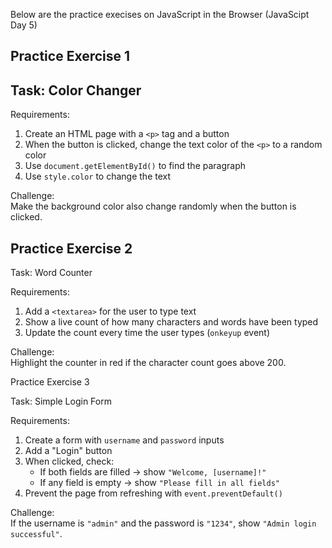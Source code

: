 Below are the practice execises on JavaScript in the Browser (JavaScipt Day 5)

## Practice Exercise 1

## Task: Color Changer  

Requirements:  
1. Create an HTML page with a `<p>` tag and a button  
2. When the button is clicked, change the text color of the `<p>` to a random color  
3. Use `document.getElementById()` to find the paragraph  
4. Use `style.color` to change the text  

Challenge:  
Make the background color also change randomly when the button is clicked.



## Practice Exercise 2

Task: Word Counter  

Requirements:  
1. Add a `<textarea>` for the user to type text  
2. Show a live count of how many characters and words have been typed  
3. Update the count every time the user types (`onkeyup` event)  

Challenge:  
Highlight the counter in red if the character count goes above 200.


Practice Exercise 3

Task: Simple Login Form  

Requirements:  
1. Create a form with `username` and `password` inputs  
2. Add a "Login" button  
3. When clicked, check:  
   - If both fields are filled → show `"Welcome, [username]!"`  
   - If any field is empty → show `"Please fill in all fields"`  
4. Prevent the page from refreshing with `event.preventDefault()`  

Challenge:  
If the username is `"admin"` and the password is `"1234"`, show `"Admin login successful"`.